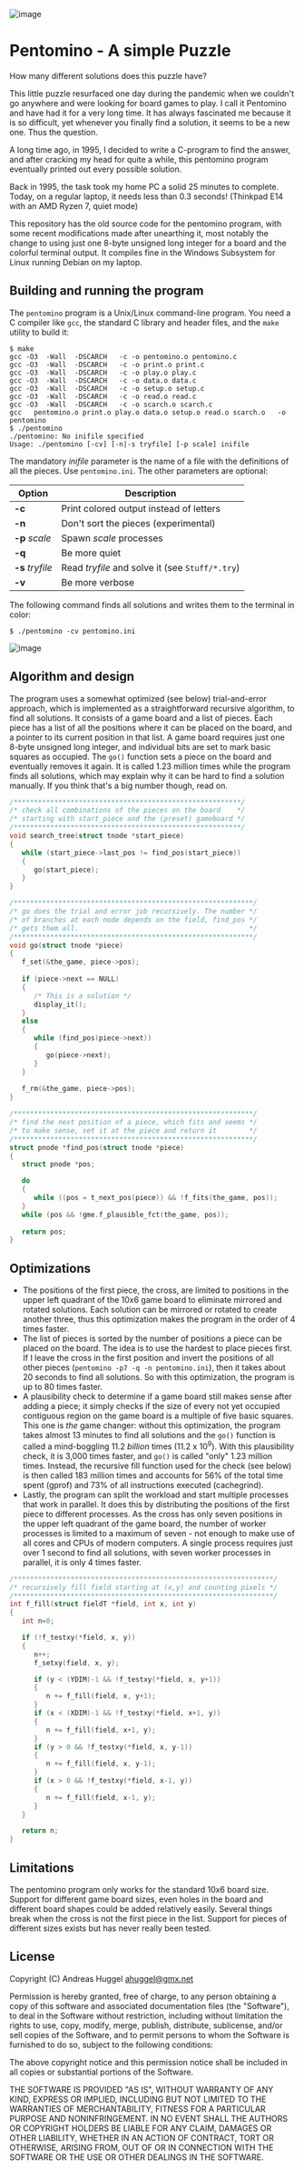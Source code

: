 ![image](https://raw.githubusercontent.com/ahuggel/pentomino/main/Stuff/pentomino.jpg)

# Pentomino - A simple Puzzle

How many different solutions does this puzzle have?

This little puzzle resurfaced one day during the pandemic when we couldn't go anywhere and were looking for board games to play. I call it Pentomino and have had it for a very long time. It has always fascinated me because it is so difficult, yet whenever you finally find a solution, it seems to be a new one. Thus the question.

A long time ago, in 1995, I decided to write a C-program to find the answer, and after cracking my head for quite a while, this pentomino program eventually printed out every possible solution.

Back in 1995, the task took my home PC a solid 25 minutes to complete. Today, on a regular laptop, it needs less than 0.3 seconds! (Thinkpad E14 with an AMD Ryzen 7, quiet mode)

This repository has the old source code for the pentomino program, with some recent modifications made after unearthing it, most notably the change to using just one 8-byte unsigned long integer for a board and the colorful terminal output. It compiles fine in the Windows Subsystem for Linux running Debian on my laptop.

## Building and running the program

The ```pentomino``` program is a Unix/Linux command-line program. You need a C compiler like ```gcc```, the standard C library and header files, and the ```make``` utility to build it:

```
$ make
gcc -O3  -Wall  -DSCARCH   -c -o pentomino.o pentomino.c
gcc -O3  -Wall  -DSCARCH   -c -o print.o print.c
gcc -O3  -Wall  -DSCARCH   -c -o play.o play.c
gcc -O3  -Wall  -DSCARCH   -c -o data.o data.c
gcc -O3  -Wall  -DSCARCH   -c -o setup.o setup.c
gcc -O3  -Wall  -DSCARCH   -c -o read.o read.c
gcc -O3  -Wall  -DSCARCH   -c -o scarch.o scarch.c
gcc   pentomino.o print.o play.o data.o setup.o read.o scarch.o   -o pentomino
$ ./pentomino
./pentomino: No inifile specified
Usage: ./pentomino [-cv] [-n|-s tryfile] [-p scale] inifile
```

The mandatory _inifile_ parameter is the name of a file with the definitions of all the pieces. Use ```pentomino.ini```. The other parameters are optional:

| Option | Description | 
|  --- | --- |
| **-c** | Print colored output instead of letters |
| **-n** | Don't sort the pieces (experimental) |
| **-p** _scale_ | Spawn _scale_ processes |
| **-q** | Be more quiet |
| **-s** _tryfile_ | Read _tryfile_ and solve it (see ```Stuff/*.try```) |
| **-v** | Be more verbose |

The following command finds all solutions and writes them to the terminal in color:

```
$ ./pentomino -cv pentomino.ini
```
![image](https://raw.githubusercontent.com/ahuggel/pentomino/main/Stuff/solutions.png)

## Algorithm and design

The program uses a somewhat optimized (see below) trial-and-error approach, which is implemented as a straightforward recursive algorithm, to find all solutions. It consists of a game board and a list of pieces. Each piece has a list of all the positions where it can be placed on the board, and a pointer to its current position in that list. A game board requires just one 8-byte unsigned long integer, and individual bits are set to mark basic squares as occupied. The `go()` function sets a piece on the board and eventually removes it again. It is called 1.23 million times while the program finds all solutions, which may explain why it can be hard to find a solution manually. If you think that's a big number though, read on.

```c
/********************************************************/
/* check all combinations of the pieces on the board    */ 
/* starting with start_piece and the (preset) gameboard */
/********************************************************/
void search_tree(struct tnode *start_piece)
{
   while (start_piece->last_pos != find_pos(start_piece))
   {
      go(start_piece);
   }
}

/***********************************************************/
/* go does the trial and error job recursively. The number */
/* of branches at each node depends on the field, find_pos */
/* gets them all.                                          */
/***********************************************************/
void go(struct tnode *piece)
{
   f_set(&the_game, piece->pos);
   
   if (piece->next == NULL)
   {
      /* This is a solution */
      display_it();
   }
   else
   {
      while (find_pos(piece->next))
      {
         go(piece->next);
      }
   }
   
   f_rm(&the_game, piece->pos);
}

/***********************************************************/
/* find the next position of a piece, which fits and seems */
/* to make sense, set it at the piece and return it        */
/***********************************************************/
struct pnode *find_pos(struct tnode *piece)
{
   struct pnode *pos;

   do
   {
      while ((pos = t_next_pos(piece)) && !f_fits(the_game, pos));
   }
   while (pos && !gme.f_plausible_fct(the_game, pos));
   
   return pos;
}
```

## Optimizations

- The positions of the first piece, the cross, are limited to positions in the upper left quadrant of the 10x6 game board to eliminate mirrored and rotated solutions. Each solution can be mirrored or rotated to create another three, thus this optimization makes the program in the order of 4 times faster.
- The list of pieces is sorted by the number of positions a piece can be placed on the board. The idea is to use the hardest to place pieces first. If I leave the cross in the first position and invert the positions of all other pieces (```pentomino -p7 -q -n pentomino.ini```), then it takes about 20 seconds to find all solutions. So with this optimization, the program is up to 80 times faster.
- A plausibility check to determine if a game board still makes sense after adding a piece; it simply checks if the size of every not yet occupied contiguous region on the game board is a multiple of five basic squares. This one is _the_ game changer: without this optimization, the program takes almost 13 minutes to find all solutions and the `go()` function is called a mind-boggling 11.2 _billion_ times (11.2 x 10<sup>9</sup>). With this plausibility check, it is 3,000 times faster, and `go()` is called "only" 1.23 million times. Instead, the recursive fill function used for the check (see below) is then called 183 million times and accounts for 56% of the total time spent (gprof) and 73% of all instructions executed (cachegrind).
- Lastly, the program can split the workload and start multiple processes that work in parallel. It does this by distributing the positions of the first piece to different processes. As the cross has only seven positions in the upper left quadrant of the game board, the number of worker processes is limited to a maximum of seven - not enough to make use of all cores and CPUs of modern computers. A single process requires just over 1 second to find all solutions, with seven worker processes in parallel, it is only 4 times faster.

```c
/****************************************************************/
/* recursively fill field starting at (x,y) and counting pixels */
/****************************************************************/
int f_fill(struct fieldT *field, int x, int y)
{
   int n=0;

   if (!f_testxy(*field, x, y))
   {
      n++;
      f_setxy(field, x, y);

      if (y < (YDIM)-1 && !f_testxy(*field, x, y+1))
      {
         n += f_fill(field, x, y+1);
      }
      if (x < (XDIM)-1 && !f_testxy(*field, x+1, y))
      {
         n += f_fill(field, x+1, y);
      }
      if (y > 0 && !f_testxy(*field, x, y-1))
      {
         n += f_fill(field, x, y-1);
      }
      if (x > 0 && !f_testxy(*field, x-1, y))
      {
         n += f_fill(field, x-1, y);
      }
   }

   return n;
}
```

## Limitations

The pentomino program only works for the standard 10x6 board size. Support for different game board sizes, even holes in the board and different board shapes could be added relatively easily. Several things break when the cross is not the first piece in the list. Support for pieces of different sizes exists but has never really been tested.

## License

Copyright (C) Andreas Huggel <ahuggel@gmx.net>

Permission is hereby granted, free of charge, to any person obtaining a copy of this software
and associated documentation files (the "Software"), to deal in the Software without 
restriction, including without limitation the rights to use, copy, modify, merge, publish, 
distribute, sublicense, and/or sell copies of the Software, and to permit persons to whom the 
Software is furnished to do so, subject to the following conditions:

The above copyright notice and this permission notice shall be included in all copies or 
substantial portions of the Software.

THE SOFTWARE IS PROVIDED "AS IS", WITHOUT WARRANTY OF ANY KIND, EXPRESS OR IMPLIED, INCLUDING 
BUT NOT LIMITED TO THE WARRANTIES OF MERCHANTABILITY, FITNESS FOR A PARTICULAR PURPOSE AND 
NONINFRINGEMENT. IN NO EVENT SHALL THE AUTHORS OR COPYRIGHT HOLDERS BE LIABLE FOR ANY CLAIM, 
DAMAGES OR OTHER LIABILITY, WHETHER IN AN ACTION OF CONTRACT, TORT OR OTHERWISE, ARISING FROM, 
OUT OF OR IN CONNECTION WITH THE SOFTWARE OR THE USE OR OTHER DEALINGS IN THE SOFTWARE.
